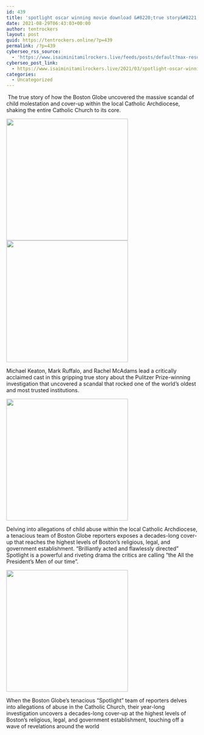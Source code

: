 ```yaml
---
id: 439
title: 'spotlight oscar winning movie download &#8220;true story&#8221; isaimini,tamilrockers'
date: 2021-08-29T06:43:03+00:00
author: tentrockers
layout: post
guid: https://tentrockers.online/?p=439
permalink: /?p=439
cyberseo_rss_source:
  - 'https://www.isaiminitamilrockers.live/feeds/posts/default?max-results=150&start-index=151'
cyberseo_post_link:
  - https://www.isaiminitamilrockers.live/2021/03/spotlight-oscar-winning-movie-download.html
categories:
  - Uncategorized
---
```

<meta content="&nbsp;The true story of how the Boston Globe uncovered the massive scandal of child molestation and cover-up within the local Catholic Archdioces..." name="twitter:description" />

  


<center>
</center>

  
<ins data-width="0" data-height="0" class="l47959a566d" data-domain="//aaaaaco.com" data-affquery="/81dee8bcaf/47959a566d/?placementName=default"></ins>

&nbsp;The true story of how the Boston Globe uncovered the massive scandal of child molestation and cover-up within the local Catholic Archdiocese, shaking the entire Catholic Church to its core.

<div class="separator">
  <a href="https://1.bp.blogspot.com/-jNqgN7pABo8/YFINJcXilRI/AAAAAAAAAi8/rT2oPUe6s6UHDdwhMuKQLG_9b9ZCLsjpQCLcBGAsYHQ/s1489/1_IV8FNzSaleOJeFoVQpg30w.jpeg" imageanchor="1"><img border="0" data-original-height="1000" data-original-width="1489" src="https://1.bp.blogspot.com/-jNqgN7pABo8/YFINJcXilRI/AAAAAAAAAi8/rT2oPUe6s6UHDdwhMuKQLG_9b9ZCLsjpQCLcBGAsYHQ/s320/1_IV8FNzSaleOJeFoVQpg30w.jpeg" width="320" /></a>
</div>



<div class="separator">
  <a href="https://aaaaaco.com/d4c26a5800/97c2d79abd/?placementName=default" imageanchor="1" target="_blank" rel="noopener"><img border="0" data-original-height="166" data-original-width="800" src="https://1.bp.blogspot.com/-STVMQUVAmIc/YFINhNTscpI/AAAAAAAAAjE/0WQldQ-IeGArwBZ3o2EwhSWeSjDBnnOBACLcBGAsYHQ/s320/unnamed.gif" width="320" /></a>
</div>



Michael Keaton, Mark Ruffalo, and Rachel McAdams lead a critically acclaimed cast in this gripping true story about the Pulitzer Prize-winning investigation that uncovered a scandal that rocked one of the world’s oldest and most trusted institutions.&nbsp;

<div class="separator">
  <a href="https://aaaaaco.com/d4c26a5800/97c2d79abd/?placementName=default" imageanchor="1" target="_blank" rel="noopener"><img border="0" data-original-height="166" data-original-width="800" src="https://1.bp.blogspot.com/-KlXam5BYA9Q/YFINkgBKUiI/AAAAAAAAAjI/SDKUIqRTJqstg_xtvgbmrQE2iOCGUhZPgCLcBGAsYHQ/s320/unnamed.gif" width="320" /></a>
</div>

<ins data-width="0" data-height="0" class="l47959a566d" data-domain="//aaaaaco.com" data-affquery="/81dee8bcaf/47959a566d/?placementName=default"></ins><ins data-width="0" data-height="0" class="l47959a566d" data-domain="//aaaaaco.com" data-affquery="/81dee8bcaf/47959a566d/?placementName=default"></ins>

Delving into allegations of child abuse within the local Catholic Archdiocese, a tenacious team of Boston Globe reporters exposes a decades-long cover-up that reaches the highest levels of Boston’s religious, legal, and government establishment. “Brilliantly acted and flawlessly directed”&nbsp; Spotlight is a powerful and riveting drama the critics are calling “the All the President’s Men of our time”.<ins data-width="0" data-height="0" class="l47959a566d" data-domain="//aaaaaco.com" data-affquery="/81dee8bcaf/47959a566d/?placementName=default"></ins>

<div class="separator">
  <a href="https://aaaaaco.com/d4c26a5800/97c2d79abd/?placementName=default" imageanchor="1" target="_blank" rel="noopener"><img border="0" data-original-height="166" data-original-width="800" src="https://1.bp.blogspot.com/-3YBo9PhT30Q/YFINomSqMAI/AAAAAAAAAjM/Og-SkFED09UJTJfb4Dn4WLiRqdylbPqFgCLcBGAsYHQ/s320/unnamed.gif" width="320" /></a>
</div>

<ins data-width="0" data-height="0" class="l47959a566d" data-domain="//aaaaaco.com" data-affquery="/81dee8bcaf/47959a566d/?placementName=default"></ins><ins data-width="0" data-height="0" class="l47959a566d" data-domain="//aaaaaco.com" data-affquery="/81dee8bcaf/47959a566d/?placementName=default"></ins><ins data-width="0" data-height="0" class="l47959a566d" data-domain="//aaaaaco.com" data-affquery="/81dee8bcaf/47959a566d/?placementName=default"></ins>

When the Boston Globe&#8217;s tenacious &#8220;Spotlight&#8221; team of reporters delves into allegations of abuse in the Catholic Church, their year-long investigation uncovers a decades-long cover-up at the highest levels of Boston&#8217;s religious, legal, and government establishment, touching off a wave of revelations around the world<ins data-width="0" data-height="0" class="l47959a566d" data-domain="//aaaaaco.com" data-affquery="/81dee8bcaf/47959a566d/?placementName=default"></ins>

<center>
</center>